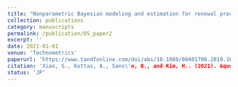 ```yaml
---
title: "Nonparametric Bayesian modeling and estimation for renewal processes"
collection: publications
category: manuscripts
permalink: /publication/05_paper2
excerpt: ''
date: 2021-01-01
venue: 'Technometrics'
paperurl: 'https://www.tandfonline.com/doi/abs/10.1080/00401706.2019.1693428'
citation: 'Xiao, S., Kottas, A., Sans\'o, B., and Kim, H.. (2021). &quot;Nonparametric Bayesian modeling and estimation for renewal processes.&quot; <i>Technometrics</i>. 63(1), 100-115.'
status: 'JP'
---
```


